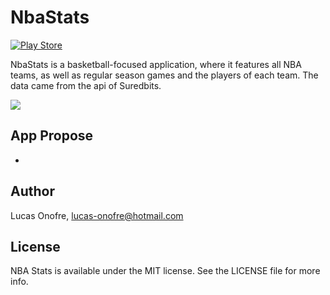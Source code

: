 NbaStats
===========

[![Play Store](https://img.shields.io/badge/Play%20Store-1.0-blue.svg)](https://play.google.com/store/apps/details?id=com.onoffice.lucas.nbastats)

NbaStats is a basketball-focused application, where it features all NBA teams, as well as regular season games and
the players of each team. The data came from the api of Suredbits.
 
![](https://media.giphy.com/media/8JTDhb8CMWXClzWGpL/giphy.gif)

## App Propose
-

## Author

Lucas Onofre, lucas-onofre@hotmail.com

## License

NBA Stats is available under the MIT license. See the LICENSE file for more info.
